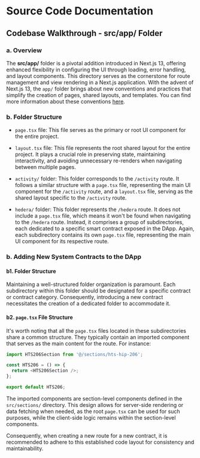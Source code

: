 # Source Code Documentation

## Codebase Walkthrough - **src/app/** Folder

### a. Overview

The **src/app/** folder is a pivotal addition introduced in Next.js 13, offering enhanced flexibility in configuring the UI through loading, error handling, and layout components. This directory serves as the cornerstone for route management and view rendering in a Next.js application. With the advent of Next.js 13, the `app/` folder brings about new conventions and practices that simplify the creation of pages, shared layouts, and templates. You can find more information about these conventions [here](https://nextjs.org/docs/app/building-your-application/routing/pages-and-layouts).

### b. Folder Structure

- `page.tsx` file: This file serves as the primary or root UI component for the entire project.

- `layout.tsx` file: This file represents the root shared layout for the entire project. It plays a crucial role in preserving state, maintaining interactivity, and avoiding unnecessary re-renders when navigating between multiple pages.

- `activity/` folder: This folder corresponds to the `/activity` route. It follows a similar structure with a `page.tsx` file, representing the main UI component for the `/activity` route, and a `layout.tsx` file, serving as the shared layout specific to the `/activity` route.

- `hedera/` folder: This folder represents the `/hedera` route. It does not include a `page.tsx` file, which means it won't be found when navigating to the `/hedera` route. Instead, it comprises a group of subdirectories, each dedicated to a specific smart contract exposed in the DApp. Again, each subdirectory contains its own `page.tsx` file, representing the main UI component for its respective route.

### b. Adding New System Contracts to the DApp

#### b1. Folder Structure

Maintaining a well-structured folder organization is paramount. Each subdirectory within this folder should be designated for a specific contract or contract category. Consequently, introducing a new contract necessitates the creation of a dedicated folder to accommodate it.

#### b2. `page.tsx` File Structure

It's worth noting that all the `page.tsx` files located in these subdirectories share a common structure. They typically contain an imported component that serves as the main content for the route. For instance:

```typescript
import HTS206Section from '@/sections/hts-hip-206';

const HTS206 = () => {
  return <HTS206Section />;
};

export default HTS206;
```

The imported components are section-level components defined in the `src/sections/` directory. This design allows for server-side rendering or data fetching when needed, as the root `page.tsx` can be used for such purposes, while the client-side logic remains within the section-level components.

Consequently, when creating a new route for a new contract, it is recommended to adhere to this established code layout for consistency and maintainability.
